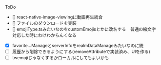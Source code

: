 ToDo
- [] react-native-image-viewingに動画再生統合
- [] ファイルのダウンロードを実装
- [] emojiType.tsみたいなのをcustomEmojisとかに改名する　普通の絵文字対応した時にわけわからんくなる
- [x] favorite...ManageとserverInfoをrealmDataManageみたいなのに統
- [ ] 履歴から削除できるようにする(removeAttributeで実装済み、UIを作る)
- [ ] twemojiじゃなくするかローカルにしてもよいかも
